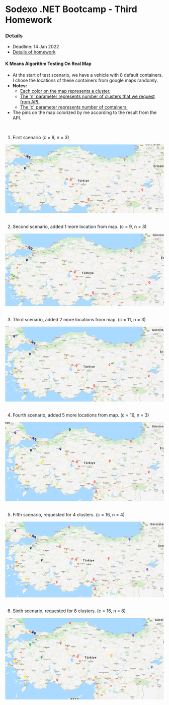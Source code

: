 # Sodexo .NET Bootcamp - Third Homework

### Details

- Deadline: 14 Jan 2022
- [Details of homework](https://github.com/Semra4141/ucuncuOdev/files/7841216/Odev3.pdf)


#### K Means Algorithm Testing On Real Map

- At the start of test scenario, we have a vehicle with 8 default containers. I chose the locations of these containers from google maps randomly.
- <strong>Notes:</strong> 
    - <ins> Each color on the map represents a cluster. </ins>
    - <ins> The 'n' parameter represents number of clusters that we request from API. </ins>
    - <ins> The 'c' parameter represents number of containers. </ins>
- The pins on the map colorized by me according to the result from the API.
<br>

1. First scenario (c = 8, n = 3)

![](images/n_3_c_8.PNG)
<br><br>


2. Second scenario, added 1 more location from map. (c = 9, n = 3)

![](images/n_3_c_9.PNG)
<br><br>


3. Third scenario, added 2 more locations from map. (c = 11, n = 3)

![](images/n_3_c_11.PNG)
<br><br>


4. Fourth scenario, added 5 more locations from map. (c = 16, n = 3)

![](images/n_3_c_16.PNG)
<br><br>


5. Fifth scenario, requested for 4 clusters. (c = 16, n = 4)

![](images/n_4_c_16.PNG)
<br><br>

6. Sixth scenario, requested for 8 clusters. (c = 16, n = 8)

![](images/n_8_c_16.PNG)
<br><br>
